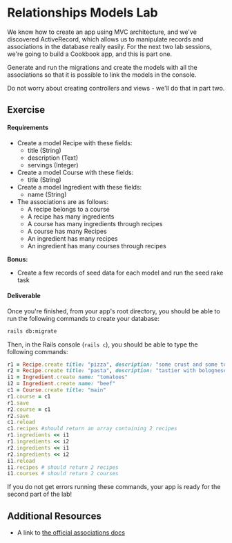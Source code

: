 # Relationships Models Lab

We know how to create an app using MVC architecture, and we've discovered ActiveRecord, which allows us to manipulate records and associations in the database really easily. For the next two lab sessions, we're going to build a Cookbook app, and this is part one.

Generate and run the migrations and create the models with all the associations so that it is possible to link the models in the console.

Do not worry about creating controllers and views - we'll do that in part two.

## Exercise

#### Requirements

- Create a model Recipe with these fields:
  - title (String)
  - description (Text)
  - servings (Integer)
- Create a model Course with these fields:
  - title (String)
- Create a model Ingredient with these fields:
  - name (String)
- The associations are as follows:
  - A recipe belongs to a course
  - A recipe has many ingredients
  - A course has many ingredients through recipes
  - A course has many Recipes
  - An ingredient has many recipes
  - An ingredient has many courses through recipes

**Bonus:**
- Create a few records of seed data for each model and run the seed rake task

#### Deliverable

Once you're finished, from your app's root directory, you should be able to run the following commands to create your database:

```bash
rails db:migrate
```

Then, in the Rails console (`rails c`), you should be able to type the following commands:

```ruby
r1 = Recipe.create title: "pizza", description: "some crust and some toppings", servings: 4
r2 = Recipe.create title: "pasta", description: "tastier with bolognese", servings: 3
i1 = Ingredient.create name: "tomatoes"
i2 = Ingredient.create name: "beef"
c1 = Course.create title: "main"
r1.course = c1
r1.save
r2.course = c1
r2.save
c1.reload
c1.recipes #should return an array containing 2 recipes
r1.ingredients << i1
r1.ingredients << i2
r2.ingredients << i1
r2.ingredients << i2
i1.reload
i1.recipes # should return 2 recipes
i1.courses # should return 2 courses
```

If you do not get errors running these commands, your app is ready for the second part of the lab!

## Additional Resources

- A link to [the official associations docs](http://guides.rubyonrails.org/association_basics.html)